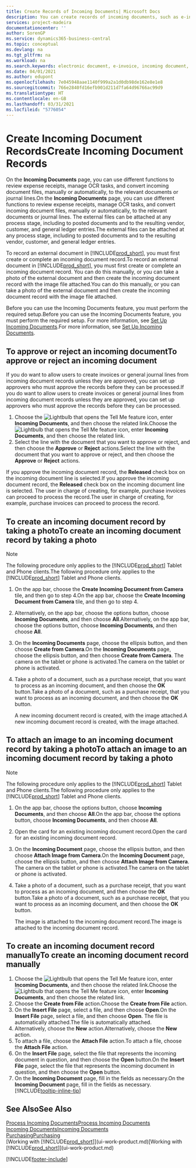 ```yaml
---
title: Create Records of Incoming Documents| Microsoft Docs
description: You can create records of incoming documents, such as e-invoices, and manage OCR tasks, eCommerce, and document exchange.
services: project-madeira
documentationcenter: ''
author: SorenGP
ms.service: dynamics365-business-central
ms.topic: conceptual
ms.devlang: na
ms.tgt_pltfrm: na
ms.workload: na
ms.search.keywords: electronic document, e-invoice, incoming document, OCR, ecommerce, document exchange, import invoice
ms.date: 04/01/2021
ms.author: edupont
ms.openlocfilehash: 7e045948aae1140f999a2a1d0db98de162e8e1e8
ms.sourcegitcommit: 766e2840fd16efb901d211d7fa64d96766ac99d9
ms.translationtype: HT
ms.contentlocale: en-GB
ms.lasthandoff: 03/31/2021
ms.locfileid: "5776054"
---
```

# <a name="create-incoming-document-records"></a><span data-ttu-id="708a5-103">Create Incoming Document Records</span><span class="sxs-lookup"><span data-stu-id="708a5-103">Create Incoming Document Records</span></span>
<span data-ttu-id="708a5-104">On the **Incoming Documents** page, you can use different functions to review expense receipts, manage OCR tasks, and convert incoming document files, manually or automatically, to the relevant documents or journal lines.</span><span class="sxs-lookup"><span data-stu-id="708a5-104">On the **Incoming Documents** page, you can use different functions to review expense receipts, manage OCR tasks, and convert incoming document files, manually or automatically, to the relevant documents or journal lines.</span></span> <span data-ttu-id="708a5-105">The external files can be attached at any process stage, including to posted documents and to the resulting vendor, customer, and general ledger entries.</span><span class="sxs-lookup"><span data-stu-id="708a5-105">The external files can be attached at any process stage, including to posted documents and to the resulting vendor, customer, and general ledger entries.</span></span>

<span data-ttu-id="708a5-106">To record an external document in [!INCLUDE[prod_short](includes/prod_short.md)], you must first create or complete an incoming document record.</span><span class="sxs-lookup"><span data-stu-id="708a5-106">To record an external document in [!INCLUDE[prod_short](includes/prod_short.md)], you must first create or complete an incoming document record.</span></span> <span data-ttu-id="708a5-107">You can do this manually, or you can take a photo of the external document and then create the incoming document record with the image file attached.</span><span class="sxs-lookup"><span data-stu-id="708a5-107">You can do this manually, or you can take a photo of the external document and then create the incoming document record with the image file attached.</span></span>

<span data-ttu-id="708a5-108">Before you can use the Incoming Documents feature, you must perform the required setup.</span><span class="sxs-lookup"><span data-stu-id="708a5-108">Before you can use the Incoming Documents feature, you must perform the required setup.</span></span> <span data-ttu-id="708a5-109">For more information, see [Set Up Incoming Documents](across-how-setup-income-documents.md).</span><span class="sxs-lookup"><span data-stu-id="708a5-109">For more information, see [Set Up Incoming Documents](across-how-setup-income-documents.md).</span></span>

## <a name="to-approve-or-reject-an-incoming-document"></a><span data-ttu-id="708a5-110">To approve or reject an incoming document</span><span class="sxs-lookup"><span data-stu-id="708a5-110">To approve or reject an incoming document</span></span>
<span data-ttu-id="708a5-111">If you do want to allow users to create invoices or general journal lines from incoming document records unless they are approved, you can set up approvers who must approve the records before they can be processed.</span><span class="sxs-lookup"><span data-stu-id="708a5-111">If you do want to allow users to create invoices or general journal lines from incoming document records unless they are approved, you can set up approvers who must approve the records before they can be processed.</span></span>

1. <span data-ttu-id="708a5-112">Choose the ![Lightbulb that opens the Tell Me feature](media/ui-search/search_small.png "Tell me what you want to do") icon, enter **Incoming Documents**, and then choose the related link.</span><span class="sxs-lookup"><span data-stu-id="708a5-112">Choose the ![Lightbulb that opens the Tell Me feature](media/ui-search/search_small.png "Tell me what you want to do") icon, enter **Incoming Documents**, and then choose the related link.</span></span>
2. <span data-ttu-id="708a5-113">Select the line with the document that you want to approve or reject, and then choose the **Approve** or **Reject** actions.</span><span class="sxs-lookup"><span data-stu-id="708a5-113">Select the line with the document that you want to approve or reject, and then choose the **Approve** or **Reject** actions.</span></span>

<span data-ttu-id="708a5-114">If you approve the incoming document record, the **Released** check box on the incoming document line is selected.</span><span class="sxs-lookup"><span data-stu-id="708a5-114">If you approve the incoming document record, the **Released** check box on the incoming document line is selected.</span></span> <span data-ttu-id="708a5-115">The user in charge of creating, for example, purchase invoices can proceed to process the record.</span><span class="sxs-lookup"><span data-stu-id="708a5-115">The user in charge of creating, for example, purchase invoices can proceed to process the record.</span></span>

## <a name="to-create-an-incoming-document-record-by-taking-a-photo"></a><span data-ttu-id="708a5-116">To create an incoming document record by taking a photo</span><span class="sxs-lookup"><span data-stu-id="708a5-116">To create an incoming document record by taking a photo</span></span>
> [!NOTE]  
>   <span data-ttu-id="708a5-117">The following procedure only applies to the [!INCLUDE[prod_short](includes/prod_short.md)] Tablet and Phone clients.</span><span class="sxs-lookup"><span data-stu-id="708a5-117">The following procedure only applies to the [!INCLUDE[prod_short](includes/prod_short.md)] Tablet and Phone clients.</span></span>

1. <span data-ttu-id="708a5-118">On the app bar, choose the **Create Incoming Document from Camera** tile, and then go to step 4.</span><span class="sxs-lookup"><span data-stu-id="708a5-118">On the app bar, choose the **Create Incoming Document from Camera** tile, and then go to step 4.</span></span>
2. <span data-ttu-id="708a5-119">Alternatively, on the app bar, choose the options button, choose **Incoming Documents**, and then choose **All**.</span><span class="sxs-lookup"><span data-stu-id="708a5-119">Alternatively, on the app bar, choose the options button, choose **Incoming Documents**, and then choose **All**.</span></span>
3. <span data-ttu-id="708a5-120">On the **Incoming Documents** page, choose the ellipsis button, and then choose **Create from Camera**.</span><span class="sxs-lookup"><span data-stu-id="708a5-120">On the **Incoming Documents** page, choose the ellipsis button, and then choose **Create from Camera**.</span></span> <span data-ttu-id="708a5-121">The camera on the tablet or phone is activated.</span><span class="sxs-lookup"><span data-stu-id="708a5-121">The camera on the tablet or phone is activated.</span></span>
4. <span data-ttu-id="708a5-122">Take a photo of a document, such as a purchase receipt, that you want to process as an incoming document, and then choose the **OK** button.</span><span class="sxs-lookup"><span data-stu-id="708a5-122">Take a photo of a document, such as a purchase receipt, that you want to process as an incoming document, and then choose the **OK** button.</span></span>

    <span data-ttu-id="708a5-123">A new incoming document record is created, with the image attached.</span><span class="sxs-lookup"><span data-stu-id="708a5-123">A new incoming document record is created, with the image attached.</span></span>

## <a name="to-attach-an-image-to-an-incoming-document-record-by-taking-a-photo"></a><span data-ttu-id="708a5-124">To attach an image to an incoming document record by taking a photo</span><span class="sxs-lookup"><span data-stu-id="708a5-124">To attach an image to an incoming document record by taking a photo</span></span>
> [!NOTE]  
>   <span data-ttu-id="708a5-125">The following procedure only applies to the [!INCLUDE[prod_short](includes/prod_short.md)] Tablet and Phone clients.</span><span class="sxs-lookup"><span data-stu-id="708a5-125">The following procedure only applies to the [!INCLUDE[prod_short](includes/prod_short.md)] Tablet and Phone clients.</span></span>

1. <span data-ttu-id="708a5-126">On the app bar, choose the options button, choose **Incoming Documents**, and then choose **All**.</span><span class="sxs-lookup"><span data-stu-id="708a5-126">On the app bar, choose the options button, choose **Incoming Documents**, and then choose **All**.</span></span>
2. <span data-ttu-id="708a5-127">Open the card for an existing incoming document record.</span><span class="sxs-lookup"><span data-stu-id="708a5-127">Open the card for an existing incoming document record.</span></span>
3. <span data-ttu-id="708a5-128">On the **Incoming Document** page, choose the ellipsis button, and then choose **Attach Image from Camera**.</span><span class="sxs-lookup"><span data-stu-id="708a5-128">On the **Incoming Document** page, choose the ellipsis button, and then choose **Attach Image from Camera**.</span></span> <span data-ttu-id="708a5-129">The camera on the tablet or phone is activated.</span><span class="sxs-lookup"><span data-stu-id="708a5-129">The camera on the tablet or phone is activated.</span></span>
4. <span data-ttu-id="708a5-130">Take a photo of a document, such as a purchase receipt, that you want to process as an incoming document, and then choose the **OK** button.</span><span class="sxs-lookup"><span data-stu-id="708a5-130">Take a photo of a document, such as a purchase receipt, that you want to process as an incoming document, and then choose the **OK** button.</span></span>

    <span data-ttu-id="708a5-131">The image is attached to the incoming document record.</span><span class="sxs-lookup"><span data-stu-id="708a5-131">The image is attached to the incoming document record.</span></span>

## <a name="to-create-an-incoming-document-record-manually"></a><span data-ttu-id="708a5-132">To create an incoming document record manually</span><span class="sxs-lookup"><span data-stu-id="708a5-132">To create an incoming document record manually</span></span>
1. <span data-ttu-id="708a5-133">Choose the ![Lightbulb that opens the Tell Me feature](media/ui-search/search_small.png "Tell me what you want to do") icon, enter **Incoming Documents**, and then choose the related link.</span><span class="sxs-lookup"><span data-stu-id="708a5-133">Choose the ![Lightbulb that opens the Tell Me feature](media/ui-search/search_small.png "Tell me what you want to do") icon, enter **Incoming Documents**, and then choose the related link.</span></span>
2. <span data-ttu-id="708a5-134">Choose the **Create from File** action.</span><span class="sxs-lookup"><span data-stu-id="708a5-134">Choose the **Create from File** action.</span></span>  
3. <span data-ttu-id="708a5-135">On the **Insert File** page, select a file, and then choose **Open**.</span><span class="sxs-lookup"><span data-stu-id="708a5-135">On the **Insert File** page, select a file, and then choose **Open**.</span></span> <span data-ttu-id="708a5-136">The file is automatically attached.</span><span class="sxs-lookup"><span data-stu-id="708a5-136">The file is automatically attached.</span></span>
4. <span data-ttu-id="708a5-137">Alternatively, choose the **New** action.</span><span class="sxs-lookup"><span data-stu-id="708a5-137">Alternatively, choose the **New** action.</span></span>
5. <span data-ttu-id="708a5-138">To attach a file, choose the **Attach File** action.</span><span class="sxs-lookup"><span data-stu-id="708a5-138">To attach a file, choose the **Attach File** action.</span></span>
6. <span data-ttu-id="708a5-139">On the **Insert File** page, select the file that represents the incoming document in question, and then choose the **Open** button.</span><span class="sxs-lookup"><span data-stu-id="708a5-139">On the **Insert File** page, select the file that represents the incoming document in question, and then choose the **Open** button.</span></span>
7. <span data-ttu-id="708a5-140">On the **Incoming Document** page, fill in the fields as necessary.</span><span class="sxs-lookup"><span data-stu-id="708a5-140">On the **Incoming Document** page, fill in the fields as necessary.</span></span> [!INCLUDE[tooltip-inline-tip](includes/tooltip-inline-tip_md.md)]

## <a name="see-also"></a><span data-ttu-id="708a5-141">See Also</span><span class="sxs-lookup"><span data-stu-id="708a5-141">See Also</span></span>
[<span data-ttu-id="708a5-142">Process Incoming Documents</span><span class="sxs-lookup"><span data-stu-id="708a5-142">Process Incoming Documents</span></span>](across-process-income-documents.md)  
[<span data-ttu-id="708a5-143">Incoming Documents</span><span class="sxs-lookup"><span data-stu-id="708a5-143">Incoming Documents</span></span>](across-income-documents.md)  
[<span data-ttu-id="708a5-144">Purchasing</span><span class="sxs-lookup"><span data-stu-id="708a5-144">Purchasing</span></span>](purchasing-manage-purchasing.md)  
<span data-ttu-id="708a5-145">[Working with [!INCLUDE[prod_short](includes/prod_short.md)]](ui-work-product.md)</span><span class="sxs-lookup"><span data-stu-id="708a5-145">[Working with [!INCLUDE[prod_short](includes/prod_short.md)]](ui-work-product.md)</span></span>


[!INCLUDE[footer-include](includes/footer-banner.md)]